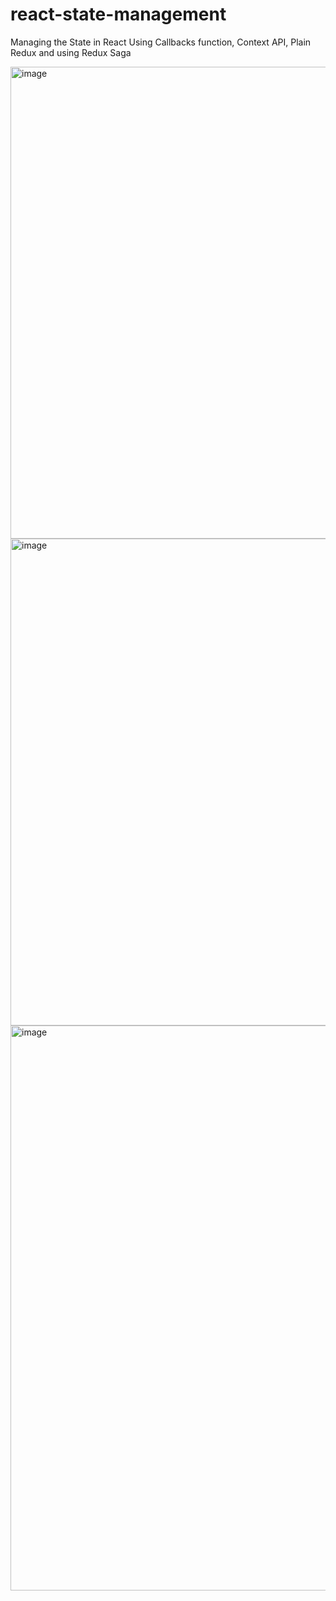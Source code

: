 # react-state-management
Managing the State in React Using Callbacks function, Context API, Plain Redux and using Redux Saga


<img width="755" alt="image" src="https://github.com/user-attachments/assets/a8cdcf84-8d8c-4e0b-9b4d-6f00db3f6bc5">

<img width="779" alt="image" src="https://github.com/user-attachments/assets/f0f1bcf7-75a5-4e88-bc4a-6601c8247772">

<img width="904" alt="image" src="https://github.com/user-attachments/assets/49c54e98-d0a9-4448-8587-4f9be1320e3c">



